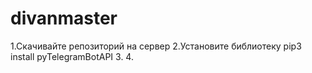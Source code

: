 # divanmaster

1.Скачивайте репозиторий на сервер
2.Установите библиотеку pip3 install pyTelegramBotAPI
3.
4.
